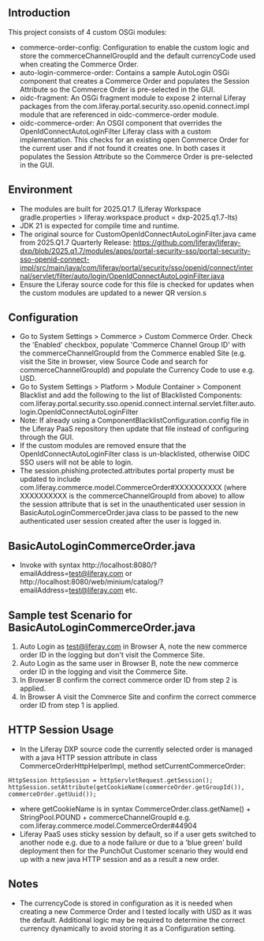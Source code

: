 ## Introduction ##
This project consists of 4 custom OSGi modules: 
- commerce-order-config: Configuration to enable the custom logic and store the commerceChannelGroupId and the default currencyCode used when creating the Commerce Order.
- auto-login-commerce-order: Contains a sample AutoLogin OSGi component that creates a Commerce Order and populates the Session Attribute so the Commerce Order is pre-selected in the GUI.
- oidc-fragment: An OSGi fragment module to expose 2 internal Liferay packages from the com.liferay.portal.security.sso.openid.connect.impl module that are referenced in oidc-commerce-order module.
- oidc-commerce-order: An OSGI component that overrides the OpenIdConnectAutoLoginFilter Liferay class with a custom implementation. This checks for an existing open Commerce Order for the current user and if not found it creates one. In both cases it populates the Session Attribute so the Commerce Order is pre-selected in the GUI.

## Environment ##
- The modules are built for 2025.Q1.7 (Liferay Workspace gradle.properties > liferay.workspace.product = dxp-2025.q1.7-lts)
- JDK 21 is expected for compile time and runtime.
- The original source for CustomOpenIdConnectAutoLoginFilter.java came from 2025.Q1.7 Quarterly Release: https://github.com/liferay/liferay-dxp/blob/2025.q1.7/modules/apps/portal-security-sso/portal-security-sso-openid-connect-impl/src/main/java/com/liferay/portal/security/sso/openid/connect/internal/servlet/filter/auto/login/OpenIdConnectAutoLoginFilter.java
- Ensure the Liferay source code for this file is checked for updates when the custom modules are updated to a newer QR version.s

## Configuration ##
- Go to System Settings > Commerce > Custom Commerce Order. Check the 'Enabled' checkbox, populate 'Commerce Channel Group ID' with the commerceChannelGroupId from the Commerce enabled Site (e.g. visit the Site in browser, view Source Code and search for commerceChannelGroupId) and populate the Currency Code to use e.g. USD.
- Go to System Settings > Platform > Module Container > Component Blacklist and add the following to the list of Blacklisted Components: com.liferay.portal.security.sso.openid.connect.internal.servlet.filter.auto.login.OpenIdConnectAutoLoginFilter
- Note: If already using a ComponentBlacklistConfiguration.config file in the Liferay PaaS repository then update that file instead of configuring through the GUI.
- If the custom modules are removed ensure that the OpenIdConnectAutoLoginFilter class is un-blacklisted, otherwise OIDC SSO users will not be able to login.
- The session.phishing.protected.attributes portal property must be updated to include com.liferay.commerce.model.CommerceOrder#XXXXXXXXXX (where XXXXXXXXXX is the commerceChannelGroupId from above) to allow the session attribute that is set in the unauthenticated user session in BasicAutoLoginCommerceOrder.java class to be passed to the new authenticated user session created after the user is logged in.

## BasicAutoLoginCommerceOrder.java ##
- Invoke with syntax http://localhost:8080/?emailAddress=test@liferay.com or http://localhost:8080/web/minium/catalog/?emailAddress=test@liferay.com etc.

## Sample test Scenario for BasicAutoLoginCommerceOrder.java ##
1. Auto Login as test@liferay.com in Browser A, note the new commerce order ID in the logging but don't visit the Commerce Site.
2. Auto Login as the same user in Browser B, note the new commerce order ID in the logging and visit the Commerce Site.
3. In Browser B confirm the correct commerce order ID from step 2 is applied.
4. In Browser A visit the Commerce Site and confirm the correct commerce order ID from step 1 is applied.

## HTTP Session Usage ##
- In the Liferay DXP source code the currently selected order is managed with a java HTTP session attribute in class CommerceOrderHttpHelperImpl, method setCurrentCommerceOrder:
```
HttpSession httpSession = httpServletRequest.getSession();
httpSession.setAttribute(getCookieName(commerceOrder.getGroupId()), commerceOrder.getUuid());
```
- where getCookieName is in syntax CommerceOrder.class.getName() + StringPool.POUND + commerceChannelGroupId e.g. com.liferay.commerce.model.CommerceOrder#44904
- Liferay PaaS uses sticky session by default, so if a user gets switched to another node e.g. due to a node failure or due to a 'blue green' build deployment then for the PunchOut Customer scenario they would end up with a new java HTTP session and as a result a new order.

## Notes ##
- The currencyCode is stored in configuration as it is needed when creating a new Commerce Order and I tested locally with USD as it was the default. Additional logic may be required to determine the correct currency dynamically to avoid storing it as a Configuration setting.
